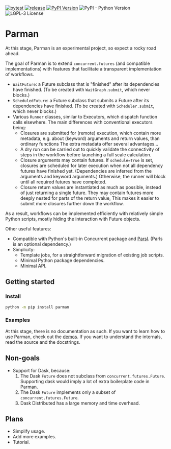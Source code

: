 [![pytest](https://github.com/reproducible-reporting/parman/actions/workflows/pytest.yaml/badge.svg)](https://github.com/reproducible-reporting/parman/actions/workflows/pytest.yaml)
[![release](https://github.com/reproducible-reporting/parman/actions/workflows/release.yaml/badge.svg)](https://github.com/reproducible-reporting/parman/actions/workflows/release.yaml)
[![PyPI Version](https://img.shields.io/pypi/v/parman)](https://pypi.org/project/Parman/)
![PyPI - Python Version](https://img.shields.io/pypi/pyversions/parman)
![LGPL-3 License](https://img.shields.io/github/license/reproducible-reporting/parman)

# Parman

At this stage, Parman is an experimental project, so expect a rocky road ahead.

The goal of Parman is to extend `concurrent.futures` (and compatible implementations)
with features that facilitate a transparent implementation of workflows.

- `WaitFuture`: a Future subclass that is "finished" after its dependencies have finished.
  (To be created with `WaitGraph.submit`, which never blocks.)
- `ScheduledFuture`: a Future subclass that submits a Future after its dependencies have finished.
  (To be created with `Scheduler.submit`, which never blocks.)
- Various `Runner` classes, similar to Executors, which dispatch function calls elsewhere.
  The main differences with conventional executors being:
  - Closures are submitted for (remote) execution, which contain more metadata,
    e.g. about (keyword) arguments and return values, than ordinary functions
    The extra metadata offer several advantages...
  - A dry run can be carried out to quickly validate the connectivity of steps in the workflow
    before launching a full scale calculation.
  - Closure arguments may contain futures.
    If `schedule=True` is set, closures are scheduled for later execution
    when not all dependency futures have finished yet.
    (Dependencies are inferred from the arguments and keyword arguments.)
    Otherwise, the runner will block until all required futures have completed.
  - Closure return values are instantiated as much as possible,
    instead of just returning a single future.
    They may contain futures more deeply nested for parts of the return value,
    This makes it easier to submit more closures further down the workflow.

As a result, workflows can be implemented efficiently with relatively simple Python scripts,
mostly hiding the interaction with Future objects.

Other useful features:

- Compatible with Python's built-in Concurrent package and [Parsl](parsl.readthedocs.io).
  (Parls is an optional dependency.)
- Simplicity:
  - Template jobs, for a straightforward migration of existing job scripts.
  - Minimal Python package dependencies.
  - Minimal API.


## Getting started

### Install

```bash
python -m pip install parman
```

### Examples

At this stage, there is no documentation as such.
If you want to learn how to use Parman, check out the [demos](demos/).
If you want to understand the internals, read the source and the docstrings.


## Non-goals

- Support for Dask, because:
  1. The Dask `Future` does not subclass from `concurrent.futures.Future`.
     Supporting dask would imply a lot of extra boilerplate code in Parman.
  2. The Dask `Future` implements only a subset of `concurrent.futures.Future`.
  3. Dask Distributed has a large memory and time overhead.


## Plans

- Simplify usage.
- Add more examples.
- Tutorial.
